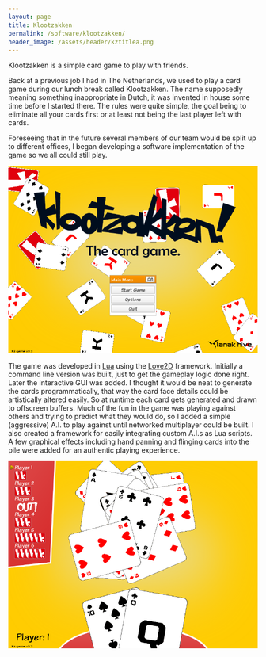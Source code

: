 ```yaml
---
layout: page
title: Klootzakken
permalink: /software/klootzakken/
header_image: /assets/header/kztitlea.png
---
```

Klootzakken is a simple card game to play with friends.

Back at a previous job I had in The Netherlands, we used to play a card game during our lunch break called Klootzakken. The name supposedly meaning something inappropriate in Dutch, it was invented in house some time before I started there. The rules were quite simple, the goal being to eliminate all your cards first or at least not being the last player left with cards.

Foreseeing that in the future several members of our team would be split up to different offices, I began developing a software implementation of the game so we all could still play.

![main menu screenshot](/assets/software/kz1a.png)

The game was developed in [Lua](http://www.lua.org/) using the [Love2D](https://love2d.org/) framework. Initially a command line version was built, just to get the gameplay logic done right. Later the interactive GUI was added. I thought it would be neat to generate the cards programmatically, that way the card face details could be artistically altered easily. So at runtime each card gets generated and drawn to offscreen buffers. Much of the fun in the game was playing against others and trying to predict what they would do, so I added a simple (aggressive) A.I. to play against until networked multiplayer could be built. I also created a framework for easily integrating custom A.I.s as Lua scripts. A few graphical effects including hand panning and flinging cards into the pile were added for an authentic playing experience.

![ingame screenshot](/assets/software/kz3a.png)